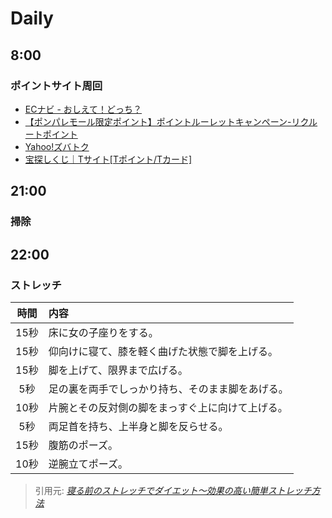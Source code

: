 Daily
=====

8:00
----

### ポイントサイト周回

- [ECナビ - おしえて！どっち？](http://ecnavi.jp/vote/choice/)
- [【ポンパレモール限定ポイント】ポイントルーレットキャンペーン-リクルートポイント](http://point.recruit.co.jp/doc/campaign/point_roulette/)
- [Yahoo!ズバトク](http://toku.yahoo.co.jp/)
- [宝探しくじ｜Tサイト[Tポイント/Tカード]](http://cp.tsite.jp/cpn/thlottery)

21:00
-----

### 掃除

<!-- 手順化できたら書く -->

22:00
-----

### ストレッチ
|時間|内容|
|:-:|:-|
|15秒|床に女の子座りをする。|
|15秒|仰向けに寝て、膝を軽く曲げた状態で脚を上げる。|
|15秒|脚を上げて、限界まで広げる。|
|5秒|足の裏を両手でしっかり持ち、そのまま脚をあげる。|
|10秒|片腕とその反対側の脚をまっすぐ上に向けて上げる。|
|5秒|両足首を持ち、上半身と脚を反らせる。|
|15秒|腹筋のポーズ。|
|10秒|逆腕立てポーズ。|
> 引用元: <cite>[寝る前のストレッチでダイエット〜効果の高い簡単ストレッチ方法](http://start-diet.com/%E5%AF%9D%E3%82%8B%E5%89%8D%E3%82%B9%E3%83%88%E3%83%AC%E3%83%83%E3%83%81%E3%81%A7%E5%9F%BA%E7%A4%8E%E4%BB%A3%E8%AC%9D%E5%90%91%E4%B8%8A/)</cite>
